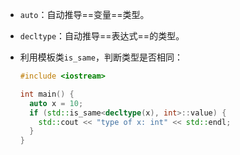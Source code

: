 - `auto`：自动推导==变量==类型。
- `decltype`：自动推导==表达式==的类型。

- 利用模板类`is_same`，判断类型是否相同：

  ```C++
  #include <iostream>
  
  int main() {
    auto x = 10;
    if (std::is_same<decltype(x), int>::value) {
      std::cout << "type of x: int" << std::endl;
    }
  }
  ```

  